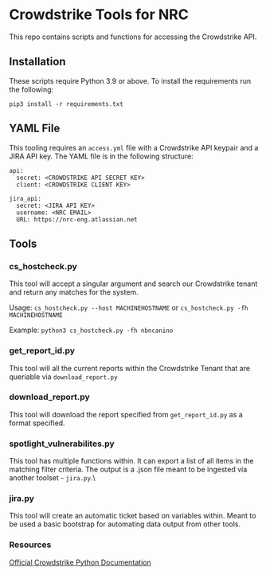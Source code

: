 # Crowdstrike Tools for NRC

This repo contains scripts and functions for accessing the Crowdstrike API.

## Installation
These scripts require Python 3.9 or above. To install the requirements run the following:

`pip3 install -r requirements.txt`

## YAML File
This tooling requires an `access.yml` file with a Crowdstrike API keypair and a JIRA API key. The YAML file is in the following structure:
```
api:
  secret: <CROWDSTRIKE API SECRET KEY>
  client: <CROWDSTRIKE CLIENT KEY>

jira_api:
  secret: <JIRA API KEY>
  username: <NRC EMAIL>
  URL: https://nrc-eng.atlassian.net
```
## Tools

### cs_hostcheck.py
This tool will accept a singular argument and search our Crowdstrike tenant and return any matches for the system.

Usage: `cs_hostcheck.py --host MACHINEHOSTNAME` or `cs_hostcheck.py -fh MACHINEHOSTNAME`

Example: `python3 cs_hostcheck.py -fh nbncanino`
 
### get_report_id.py
This tool will all the current reports within the Crowdstrike Tenant that are queriable via `download_report.py`

### download_report.py
This tool will download the report specified from `get_report_id.py` as a format specified.

### spotlight_vulnerabilites.py
This tool has multiple functions within. It can export a list of all items in the matching filter criteria. The output is a .json file meant to be ingested via another toolset - `jira.py`.\

### jira.py
This tool will create an automatic ticket based on variables within. Meant to be used a basic bootstrap for automating data output from other tools.

### Resources
[Official Crowdstrike Python Documentation](https://falconpy.io/)